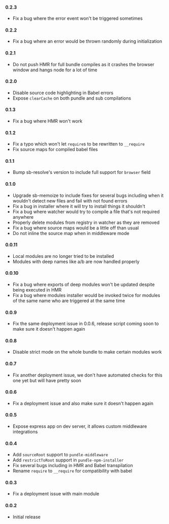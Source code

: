 #### 0.2.3

- Fix a bug where the error event won't be triggered sometimes

#### 0.2.2

- Fix a bug where an error would be thrown randomly during initialization

#### 0.2.1

- Do not push HMR for full bundle compiles as it crashes the browser window and hangs node for a lot of time

#### 0.2.0

- Disable source code highlighting in Babel errors
- Expose `clearCache` on both pundle and sub compilations

#### 0.1.3

- Fix a bug where HMR won't work

#### 0.1.2

- Fix a typo which won't let `require`s to be rewritten to `__require`
- Fix source maps for compiled babel files

#### 0.1.1

- Bump sb-resolve's version to include full support for `browser` field

#### 0.1.0

- Upgrade sb-memoize to include fixes for several bugs including when it wouldn't detect new files and fail with not found errors
- Fix a bug in installer where it will try to install things it shouldn't
- Fix a bug where watcher would try to compile a file that's not required anywhere
- Properly delete modules from registry in watcher as they are removed
- Fix a bug where source maps would be a little off than usual
- Do not inline the source map when in middleware mode

#### 0.0.11

- Local modules are no longer tried to be installed
- Modules with deep names like a/b are now handled properly

#### 0.0.10

- Fix a bug where exports of deep modules won't be updated despite being executed in HMR
- Fix a bug where modules installer would be invoked twice for modules of the same name who are triggered at the same time

#### 0.0.9

- Fix the same deployment issue in 0.0.6, release script coming soon to make sure it doesn't happen again

#### 0.0.8

- Disable strict mode on the whole bundle to make certain modules work

#### 0.0.7

- Fix another deployment issue, we don't have automated checks for this one yet but will have pretty soon

#### 0.0.6

- Fix a deployment issue and also make sure it doesn't happen again

#### 0.0.5

- Expose express app on dev server, it allows custom middleware integrations

#### 0.0.4

- Add `sourceRoot` support to `pundle-middleware`
- Add `restrictToRoot` support in `pundle-npm-installer`
- Fix several bugs including in HMR and Babel transpilation
- Rename `require` to `__require` for compatibility with babel

#### 0.0.3

- Fix a deployment issue with main module

#### 0.0.2

- Initial release
